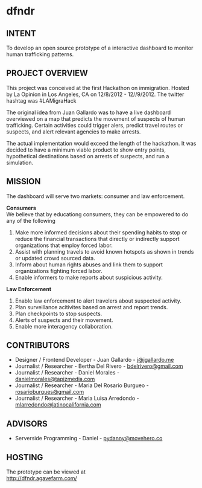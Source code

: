 dfndr
=====


INTENT
-----------------
To develop an open source prototype of a interactive dashboard to monitor human trafficking patterns. 


PROJECT OVERVIEW
-----------------
This project was conceived at the first Hackathon on immigration. Hosted by La Opinion in Los Angeles, CA on 12/8/2012 - 12//9/2012. The twitter hashtag was #LAMigraHack

The original idea from Juan Gallardo was to have a live dashboard overviewed on a map that predicts the movement of suspects of human trafficking. Certain activities could trigger alers, predict travel routes or suspects, and alert relevant agencies to make arrests. 

The actual implementation would exceed the length of the hackathon. It was decided to have a minimum viable product to show entry points, hypothetical destinations based on arrests of suspects, and run a simulation. 


MISSION
-----------------
The dashboard will serve two markets: consumer and law enforcement. 

__Consumers__<br />
We believe that by educationg consumers, they can be empowered to do any of the following
<ol>
	<li>Make more informed decisions about their spending habits to stop or reduce the financial transactions that directly or indirectly support organizations that employ forced labor.</li>  
	<li>Assist with planning travels to avoid known hotspots as shown in trends or updated crowd sourced data.</li>  
	<li>Inform about human rights abuses and link them to support organizations fighting forced labor.</li>  
	<li>Enable informers to make reports about suspicious activity.</li> 
</ol>

__Law Enforcement__
<ol>
	<li> Enable law enforcement to alert travelers about suspected activity.</li> 
	<li> Plan surveillance acitivites based on arrest and report trends.</li>
	<li> Plan checkpoints to stop suspects.</li>
	<li> Alerts of suspects and their movement.</li> 
	<li> Enable more interagency collaboration.</li> 
</ol>


CONTRIBUTORS
-----------------
+ Designer / Frontend Developer - Juan Gallardo - j@jgallardo.me 
+ Journalist / Researcher -  Bertha Del Rivero - bdelrivero@gmail.com 
+ Journalist / Researcher - Daniel Morales - danielmorales@tapizmedia.com 
+ Journalist / Researcher - Maria Del Rosario Burgueo - rosarioburgues@gmail.com 
+ Journalist / Researcher - Maria Luisa Arredondo - mlarredondo@latinocalifornia.com 


ADVISORS
-----------------
+ Serverside Programming - Daniel - pydanny@movehero.co


HOSTING
-----------------
The prototype can be viewed at <br />
<http://dfndr.agavefarm.com/>

